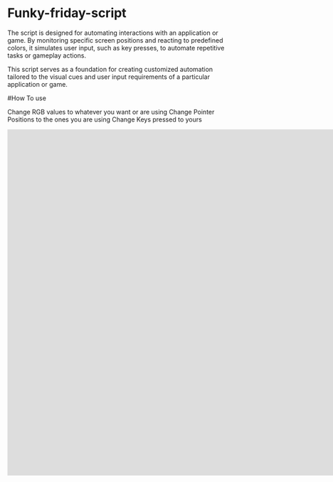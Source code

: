 # Funky-friday-script
The script is designed for automating interactions with an application or game. By monitoring specific screen positions and reacting to predefined colors, it simulates user input, such as key presses, to automate repetitive tasks or gameplay actions.

This script serves as a foundation for creating customized automation tailored to the visual cues and user input requirements of a particular application or game.

#How To use

Change RGB values to whatever you want or are using
Change Pointer Positions to the ones you are using
Change Keys pressed to yours


<iframe width="2491" height="779" src="https://www.youtube.com/embed/qrW1w230JD4" title="RBX Funky-Friday - SCRIPT - 2023" frameborder="0" allow="accelerometer; autoplay; clipboard-write; encrypted-media; gyroscope; picture-in-picture; web-share" allowfullscreen></iframe>
